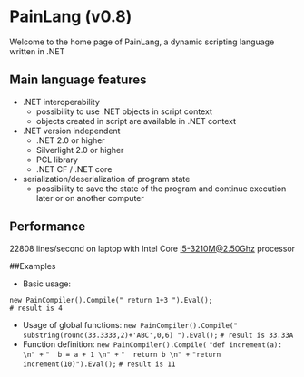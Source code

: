 # PainLang (v0.8)
Welcome to the home page of PainLang, a dynamic scripting language written in .NET

## Main language features
 + .NET interoperability
   + possibility to use .NET objects in script context
   + objects created in script are available in .NET context
 + .NET version independent
   + .NET 2.0 or higher
   + Silverlight 2.0 or higher
   + PCL library
   + .NET CF / .NET core
 + serialization/deserialization of program state
   + possibility to save the state of the program and continue execution later or on another computer

## Performance
 22808 lines/second on laptop with Intel Core i5-3210M@2.50Ghz processor 

##Examples

 + Basic usage:
```
new PainCompiler().Compile(" return 1+3 ").Eval();
# result is 4
```
 + Usage of global functions:
`new PainCompiler().Compile(" substring(round(33.3333,2)+'ABC',0,6) ").Eval();`
`# result is 33.33A`
 + Function definition:
`new PainCompiler().Compile(`
`"def increment(a): \n" +`
`"  b = a + 1 \n" +`
`"  return b \n" +`
`"return increment(10)").Eval();`
`# result is 11`
 


